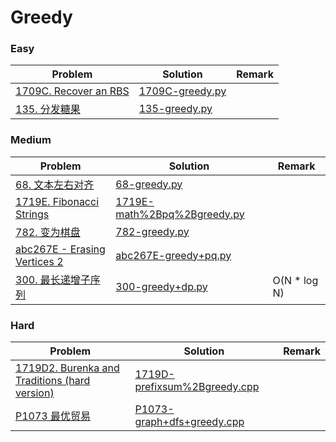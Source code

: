 # Greedy

### Easy

| Problem | Solution | Remark |
| ------- | -------- | ------ |
| [1709C. Recover an RBS](https://codeforces.com/contest/1709/problem/C)  | [1709C-greedy.py](https://github.com/chuzhumin98/PythonForMillions/blob/main/Codeforces/1709/1709C-greedy.py) |        |
| [135. 分发糖果](https://leetcode.cn/problems/candy/) | [135-greedy.py](https://github.com/chuzhumin98/PythonForMillions/blob/main/LeetCode/135-greedy.py) |  |



### Medium

| Problem                                                      | Solution                                                     | Remark |
| ------------------------------------------------------------ | ------------------------------------------------------------ | ------ |
| [68. 文本左右对齐](https://leetcode.cn/problems/text-justification/)  | [68-greedy.py](https://github.com/chuzhumin98/PythonForMillions/blob/main/LeetCode/68-greedy.py) |        |
| [1719E. Fibonacci Strings](https://codeforces.com/contest/1719/problem/E) | [1719E-math%2Bpq%2Bgreedy.py](https://github.com/chuzhumin98/PythonForMillions/blob/main/Codeforces/1719/1719E-math%2Bpq%2Bgreedy.py) | |
| [782. 变为棋盘](https://leetcode.cn/problems/transform-to-chessboard/) | [782-greedy.py](https://github.com/chuzhumin98/PythonForMillions/blob/main/LeetCode/782-greedy.py) |  |
| [abc267E - Erasing Vertices 2](https://atcoder.jp/contests/abc267/tasks/abc267_e) | [abc267E-greedy+pq.py](https://github.com/chuzhumin98/PythonForMillions/blob/main/AtCoder/abc267/abc267E-greedy%2Bpq.py) |  |
| [300. 最长递增子序列](https://leetcode.cn/problems/longest-increasing-subsequence/) | [300-greedy+dp.py](https://github.com/chuzhumin98/PythonForMillions/blob/main/LeetCode/300-greedy%2Bdp.py) | O(N * log N) |



### Hard

| Problem | Solution | Remark |
| ------- | -------- | ------ |
| [1719D2. Burenka and Traditions (hard version)](https://codeforces.com/contest/1719/problem/D2)  | [1719D-prefixsum%2Bgreedy.cpp](https://github.com/chuzhumin98/PythonForMillions/blob/main/Codeforces/1719/1719D-prefixsum%2Bgreedy.cpp)  |        |
| [P1073 最优贸易](https://www.luogu.com.cn/problem/P1073) | [P1073-graph+dfs+greedy.cpp](https://github.com/chuzhumin98/PythonForMillions/blob/main/luogu/P1073-graph%2Bdfs%2Bgreedy.cpp) | |